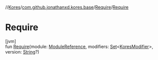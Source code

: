 //[Kores](../../../index.md)/[com.github.jonathanxd.kores.base](../index.md)/[Require](index.md)/[Require](-require.md)

# Require

[jvm]\
fun [Require](-require.md)(module: [ModuleReference](../-module-reference/index.md), modifiers: [Set](https://kotlinlang.org/api/latest/jvm/stdlib/kotlin.collections/-set/index.html)<[KoresModifier](../-kores-modifier/index.md)>, version: [String](https://kotlinlang.org/api/latest/jvm/stdlib/kotlin/-string/index.html)?)
